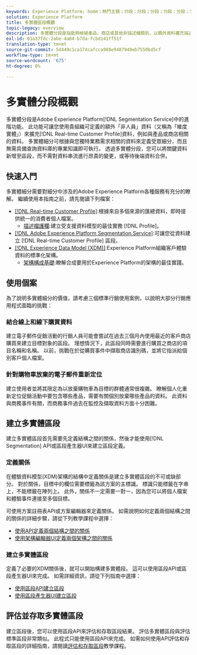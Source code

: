 ```yaml
---
keywords: Experience Platform; home；熱門主題；分段；分段；分段；分段；分段；分段；多實體；多實體分段；
solution: Experience Platform
title: 多實體區段概觀
topic-legacy: overview
description: 多實體分段是指能夠根據產品、商店或其他非描述檔類別，以額外資料擴充描述檔資料。 連線後，其他類別的資料就會變成描述檔架構的原生資料。
exl-id: 01a37fdc-2abe-4a84-b7da-fcbd141ff51f
translation-type: tm+mt
source-git-commit: 5d449c1ca174cafcca988e9487940eb7550bd5cf
workflow-type: tm+mt
source-wordcount: '675'
ht-degree: 0%

---
```


# 多實體分段概觀

多實體分段是Adobe Experience Platform[!DNL Segmentation Service]中的進階功能。 此功能可讓您使用貴組織可定義的額外「非人員」資料（又稱為「維度實體」）來擴充[!DNL Real-time Customer Profile]資料，例如與產品或商店相關的資料。 多實體細分可根據與您獨特業務需求相關的資料來定義受眾細分，而且無需具備查詢資料庫的專業知識即可執行。 透過多實體分段，您可以將關鍵資料新增至區段，而不需對資料串流進行昂貴的變更，或等待後端資料合併。

## 快速入門

多實體細分需要對細分中涉及的Adobe Experience Platform各種服務有充分的瞭解。 繼續使用本指南之前，請先閱讀下列檔案：

* [[!DNL Real-time Customer Profile]](../profile/home.md):根據來自多個來源的匯總資料，即時提供統一的消費者個人檔案。
   * [描述檔護欄](../profile/guardrails.md):建立受支援資料模型的最佳實務 [!DNL Profile]。
* [[!DNL Adobe Experience Platform Segmentation Service]](./home.md):可讓您從資料建立 [!DNL Real-time Customer Profile] 區段。
* [[!DNL Experience Data Model (XDM)]](../xdm/home.md):Experience Platform組織客戶體驗資料的標準化架構。
   * [架構構成基礎](../xdm/schema/composition.md#union):瞭解合成要用於Experience Platform的架構的最佳實踐。

## 使用個案

為了說明多實體細分的價值，請考慮三個標準行銷使用案例，以說明大部分行銷應用程式面臨的挑戰：

### 結合線上和線下購買資料

建立電子郵件促銷活動的行銷人員可能會嘗試在過去三個月內使用最近的客戶商店購買來建立目標對象的區段。 理想情況下，此區段同時需要進行購買之商店的項目名稱和名稱。 以前，挑戰在於從購買事件中擷取商店識別碼，並將它指派給個別客戶個人檔案。

### 針對購物車放棄的電子郵件重新定位

建立使用者並將其限定為以放棄購物車為目標的群體通常很複雜。 瞭解個人化重新定位促銷活動中要包含哪些產品，需要有關個別放棄哪些產品的資料。 此資料與商務事件有關，而商務事件過去在監控及擷取資料方面十分困難。

## 建立多實體區段

建立多實體區段首先需要先定義結構之間的關係，然後才能使用[!DNL Segmentation] API或區段產生器UI來建立區段定義。

### 定義關係

在體驗資料模型(XDM)架構的結構中定義關係是建立多實體區段的不可或缺部分。 對於關係，目標中的欄位需要標籤為該方案的主標識。 標識只能標籤在字串上，不能標籤在陣列上。 此外，關係不一定需要一對一，因為您可以將個人檔案和體驗事件連接至多個目標。

可使用方案註冊表API或方案編輯器來定義關係。 如需說明如何定義兩個結構之間的關係的詳細步驟，請從下列教學課程中選擇：

* [使用API定義兩個結構之間的關係](../xdm/tutorials/relationship-api.md)
* [使用架構編輯器UI定義兩個架構之間的關係](../xdm/tutorials/relationship-ui.md)

### 建立多實體區段

定義了必要的XDM關係後，就可以開始構建多實體段。 這可以使用區段API或區段產生器UI來完成。 如需詳細資訊，請從下列指南中選擇：

* [使用區段API建立區段](./tutorials/create-a-segment.md)
* [使用區段產生器UI建立區段](./ui/overview.md)

## 評估並存取多實體區段

建立區段後，您可以使用區段API來評估和存取區段結果。 評估多實體區段與評估標準區段非常類似。 此程式只能使用區段API來完成。 如需如何使用API評估和存取區段的詳細指南，請閱讀[評估和存取區段](./tutorials/evaluate-a-segment.md)教學課程。
